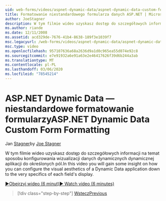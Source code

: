```yaml
---
uid: web-forms/videos/aspnet-dynamic-data/aspnet-dynamic-data-custom-form-formatting
title: Formatowanie niestandardowego formularza danych ASP.NET | Microsoft Docs
author: JoeStagner
description: W tym filmie wideo uzyskasz dostęp do szczegółowych informacji na temat sposobu konfigurowania wizualizacji dynamicznych aplikacji danych w dół do bardzo szczegółowych wartości poszczególnych pól...
ms.author: riande
ms.date: 12/11/2008
ms.assetid: acd329de-7676-41b4-8638-189f3e1039f7
msc.legacyurl: /web-forms/videos/aspnet-dynamic-data/aspnet-dynamic-data-custom-form-formatting
msc.type: video
ms.openlocfilehash: 957107636a68a2636d9a1d0c965ea55d074e92c8
ms.sourcegitcommit: e7e91932a6e91a63e2e46417626f39d6b244a3ab
ms.translationtype: MT
ms.contentlocale: pl-PL
ms.lasthandoff: 03/06/2020
ms.locfileid: "78545214"
---
```

# <a name="aspnet-dynamic-data-custom-form-formatting"></a><span data-ttu-id="d757c-103">ASP.NET Dynamic Data — niestandardowe formatowanie formularzy</span><span class="sxs-lookup"><span data-stu-id="d757c-103">ASP.NET Dynamic Data Custom Form Formatting</span></span>

<span data-ttu-id="d757c-104">Jan [Stagner](https://github.com/JoeStagner)</span><span class="sxs-lookup"><span data-stu-id="d757c-104">by [Joe Stagner](https://github.com/JoeStagner)</span></span>

<span data-ttu-id="d757c-105">W tym filmie wideo uzyskasz dostęp do szczegółowych informacji na temat sposobu konfigurowania wizualizacji danych dynamicznych dynamicznej aplikacji do określonych pól.</span><span class="sxs-lookup"><span data-stu-id="d757c-105">In this video you will gain some insight on how you can configure the visual aesthetics of a Dynamic Data application down to the very specifics of each field's display.</span></span>

[<span data-ttu-id="d757c-106">&#9654;Obejrzyj wideo (6 minut)</span><span class="sxs-lookup"><span data-stu-id="d757c-106">&#9654; Watch video (6 minutes)</span></span>](https://channel9.msdn.com/Blogs/ASP-NET-Site-Videos/aspnet-dynamic-data-custom-form-formatting)

> [!div class="step-by-step"]
> [<span data-ttu-id="d757c-107">Wstecz</span><span class="sxs-lookup"><span data-stu-id="d757c-107">Previous</span></span>](how-to-create-table-specific-custom-forms-in-an-aspnet-dynamic-data-application.md)
